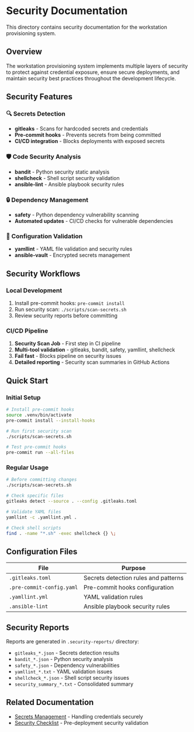 # Security Documentation

This directory contains security documentation for the workstation provisioning system.

## Overview

The workstation provisioning system implements multiple layers of security to protect against credential exposure, ensure secure deployments, and maintain security best practices throughout the development lifecycle.

## Security Features

### 🔍 Secrets Detection
- **gitleaks** - Scans for hardcoded secrets and credentials
- **Pre-commit hooks** - Prevents secrets from being committed
- **CI/CD integration** - Blocks deployments with exposed secrets

### 🛡️ Code Security Analysis
- **bandit** - Python security static analysis
- **shellcheck** - Shell script security validation
- **ansible-lint** - Ansible playbook security rules

### 🔒 Dependency Management
- **safety** - Python dependency vulnerability scanning
- **Automated updates** - CI/CD checks for vulnerable dependencies

### 📝 Configuration Validation
- **yamllint** - YAML file validation and security rules
- **ansible-vault** - Encrypted secrets management

## Security Workflows

### Local Development
1. Install pre-commit hooks: `pre-commit install`
2. Run security scan: `./scripts/scan-secrets.sh`
3. Review security reports before committing

### CI/CD Pipeline
1. **Security Scan Job** - First step in CI pipeline
2. **Multi-tool validation** - gitleaks, bandit, safety, yamllint, shellcheck
3. **Fail fast** - Blocks pipeline on security issues
4. **Detailed reporting** - Security scan summaries in GitHub Actions

## Quick Start

### Initial Setup
```bash
# Install pre-commit hooks
source .venv/bin/activate
pre-commit install --install-hooks

# Run first security scan
./scripts/scan-secrets.sh

# Test pre-commit hooks
pre-commit run --all-files
```

### Regular Usage
```bash
# Before committing changes
./scripts/scan-secrets.sh

# Check specific files
gitleaks detect --source . --config .gitleaks.toml

# Validate YAML files
yamllint -c .yamllint.yml .

# Check shell scripts
find . -name "*.sh" -exec shellcheck {} \;
```

## Configuration Files

| File | Purpose |
|------|---------|
| `.gitleaks.toml` | Secrets detection rules and patterns |
| `.pre-commit-config.yaml` | Pre-commit hooks configuration |
| `.yamllint.yml` | YAML validation rules |
| `.ansible-lint` | Ansible playbook security rules |

## Security Reports

Reports are generated in `.security-reports/` directory:
- `gitleaks_*.json` - Secrets detection results
- `bandit_*.json` - Python security analysis
- `safety_*.json` - Dependency vulnerabilities
- `yamllint_*.txt` - YAML validation issues
- `shellcheck_*.json` - Shell script security issues
- `security_summary_*.txt` - Consolidated summary

## Related Documentation

- [Secrets Management](secrets-management.md) - Handling credentials securely
- [Security Checklist](security-checklist.md) - Pre-deployment security validation
